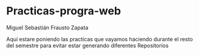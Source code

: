 # Practicas-progra-web
Miguel Sebastián Frausto Zapata

Aquí estare poniendo las practicas que vayamos haciendo durante el resto del semestre para evitar estar generando diferentes
Repositorios
